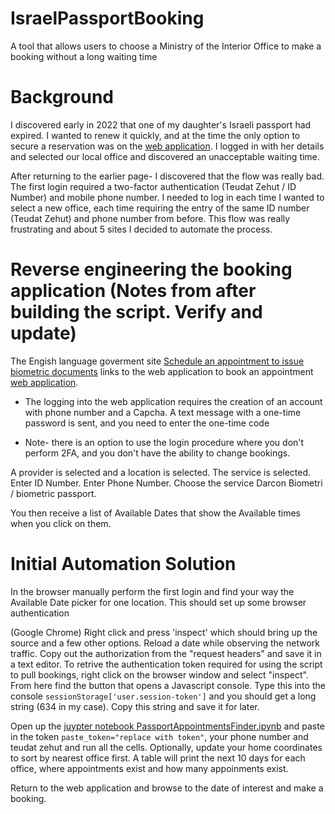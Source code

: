 # IsraelPassportBooking
A tool that allows users to choose a Ministry of the Interior Office to make a booking without a long waiting time


# Background
I discovered early in 2022 that one of my daughter's Israeli passport had expired. I wanted to renew it quickly, and at the time the only option to secure a reservation was on the [web application](https://myvisit.com/#!/home/signin/). I logged in with her details and selected our local office and discovered an unacceptable waiting time. 

After returning to the earlier page- I discovered that the flow was really bad. 
The first login required a two-factor authentication (Teudat Zehut / ID Number) and mobile phone number. 
I needed to log in each time I wanted to select a new office, each time requiring the entry of the same ID number (Teudat Zehut) and phone number from before. 
This flow was really frustrating and about 5 sites I decided to automate the process.

# Reverse engineering the booking application (Notes from after building the script. Verify and update)
The Engish language goverment site [Schedule an appointment to issue biometric documents](https://www.gov.il/en/Departments/news/schedule_appointment_for_biometric_docs) links to the web application to book an appointment [web application](https://myvisit.com/#!/home/signin/). 

* The logging into the web application requires the creation of an account with phone number and a Capcha. A text message with a one-time password is sent, and you need to enter the one-time code 

* Note- there is an option to use the login procedure where you don't perform 2FA, and you don't have the ability to change bookings.

A provider is selected and a location is selected. The service is selected. Enter ID Number. Enter Phone Number. Choose the service Darcon Biometri / biometric passport.

You then receive a list of Available Dates that show the Available times when you click on them.

# Initial Automation Solution
In the browser manually perform the first login and find your way the Available Date picker for one location. This should set up some browser authentication

(Google Chrome) Right click and press 'inspect' which should bring up the source and a few other options. Reload a date while observing the network traffic. Copy out the authorization from the "request headers" and save it in a text editor. 
To retrive the authentication token required for using the script to pull bookings, right click on the browser window and select "inspect". From here find the button that opens a Javascript console. 
Type this into the console `sessionStorage['user.session-token']` and you should get a long string (634 in my case).
Copy this string and save it for later.


Open up the [juypter notebook PassportAppointmentsFinder.ipynb](https://github.com/frankbolton/IsraelPassportBooking/blob/main/PassportAppointmentsFinder.ipynb) and paste in the token  `paste_token="replace with token"`, your phone number and teudat zehut and run all the cells.
Optionally, update your home coordinates to sort by nearest office first. 
A table will print the next 10 days for each office, where appointments exist and how many appoinments exist.

Return to the web application and browse to the date of interest and make a booking.

